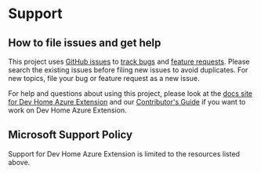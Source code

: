 # Support

## How to file issues and get help  

This project uses [GitHub issues][gh-issue] to [track bugs][gh-bug] and [feature requests][gh-feature]. Please search the existing issues before filing new issues to avoid duplicates. For new topics, file your bug or feature request as a new issue.

For help and questions about using this project, please look at the [docs site for Dev Home Azure Extension][docs] and our [Contributor's Guide][contributor] if you want to work on  Dev Home Azure Extension.

## Microsoft Support Policy  

Support for Dev Home Azure Extension is limited to the resources listed above.

[gh-issue]: https://github.com/microsoft/devhomeazureextension/issues/new/choose
[gh-bug]: https://github.com/microsoft/devhomeazureextension/issues/new?assignees=&labels=Issue-Bug&projects=&template=Bug_Report.yml
[gh-feature]: https://github.com/microsoft/devhomeazureextension/issues/new?assignees=&labels=Issue-Bug&projects=&template=Feature_Request.yml
[docs]: https://docs.microsoft.com/windows/devhomeazureextension
[contributor]: https://github.com/microsoft/devhomeazureextension/blob/main/CONTRIBUTING.md
